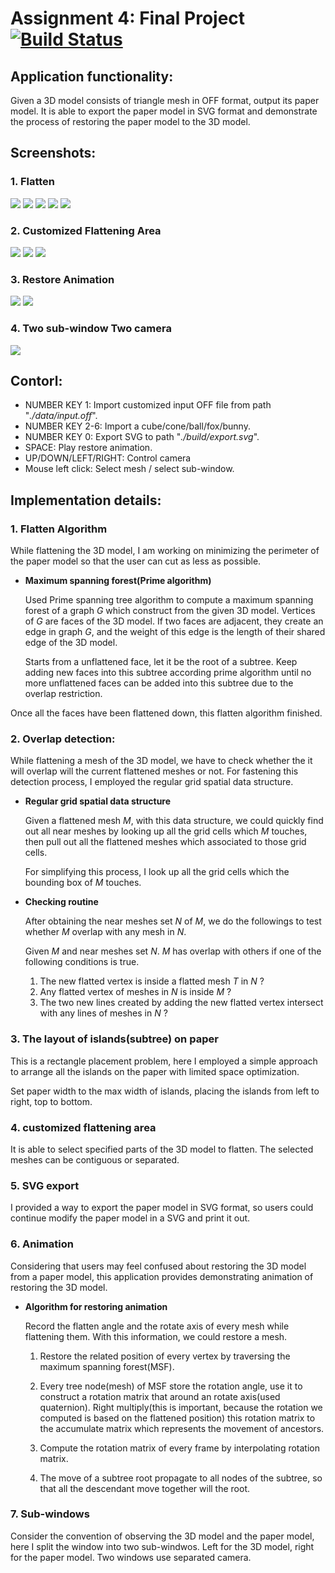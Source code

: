 # Assignment 4: Final Project[![Build Status](https://travis-ci.com/NYUGraphics/final-project-iamnwi.svg?token=mK1JygKbSRwpqpg5DuvP&branch=master)](https://travis-ci.com/NYUGraphics/assignment1-iamnwi)

## Application functionality:
Given a 3D model consists of triangle mesh in OFF format, output its paper model. It is able to export the paper model in SVG format and demonstrate the process of restoring the paper model to the 3D model.

## Screenshots:

### 1. Flatten
<img src="pic/cube.png"/>
<img src="pic/cone.png"/>
<img src="pic/ball.png"/>
<img src="pic/fox.png"/>
<img src="pic/bunny.png"/>

### 2. Customized Flattening Area
<img src="pic/selected_cube.png"/>
<img src="pic/selected_cone.png"/>
<img src="pic/selected_ball.png"/>

### 3. Restore Animation
<img src="pic/gif/animation.gif"/>
<img src="pic/gif/selected_animation.gif"/>

### 4. Two sub-window Two camera
<img src="pic/two-camera.png"/>

## Contorl:
- NUMBER KEY 1: Import customized input OFF file from path "*./data/input.off*".
- NUMBER KEY 2-6: Import a cube/cone/ball/fox/bunny.
- NUMBER KEY 0: Export SVG to path "*./build/export.svg*".
- SPACE: Play restore animation.
- UP/DOWN/LEFT/RIGHT: Control camera
- Mouse left click: Select mesh / select sub-window.

## Implementation details:

### 1. Flatten Algorithm
While flattening the 3D model, I am working on minimizing the perimeter of the paper model so that the user can cut as less as possible.

- **Maximum spanning forest(Prime algorithm)**

    Used Prime spanning tree algorithm to compute a maximum spanning forest of a graph *G* which construct from the given 3D model. Vertices of *G* are faces of the 3D model. If two faces are adjacent, they create an edge in graph *G*, and the weight of this edge is the length of their shared edge of the 3D model.

    Starts from a unflattened face, let it be the root of a subtree. Keep adding new faces into this subtree according prime algorithm until no more unflattened faces can be added into this subtree due to the overlap restriction.

Once all the faces have been flattened down, this flatten algorithm finished.

### 2. Overlap detection:
While flattening a mesh of the 3D model, we have to check whether the it will overlap will the current flattened meshes or not. For fastening this detection process, I employed the regular grid spatial data structure.

- **Regular grid spatial data structure**

    Given a flattened mesh *M*, with this data structure, we could quickly find out all near meshes by looking up all the grid cells which *M* touches, then pull out all the flattened meshes which associated to those grid cells.

    For simplifying this process, I look up all the grid cells which the bounding box of *M* touches.

- **Checking routine**

    After obtaining the near meshes set *N* of *M*, we do the followings to test whether *M* overlap with any mesh in *N*.
    
    Given *M* and near meshes set *N*. *M* has overlap with others if one of the following conditions is true.
    1. The new flatted vertex is inside a flatted mesh *T* in *N* ?
    2. Any flatted vertex of meshes in *N* is inside *M* ?
    3. The two new lines created by adding the new flatted vertex intersect with any lines of meshes in *N* ?

### 3. The layout of islands(subtree) on paper
This is a rectangle placement problem, here I employed a simple approach to arrange all the islands on the paper with limited space optimization.

Set paper width to the max width of islands, placing the islands from left to right, top to bottom.

### 4. customized flattening area
It is able to select specified parts of the 3D model to flatten. The selected meshes can be contiguous or separated.

### 5. SVG export
I provided a way to export the paper model in SVG format, so users could continue modify the paper model in a SVG and print it out.

### 6. Animation
Considering that users may feel confused about restoring the 3D model from a paper model, this application provides demonstrating animation of restoring the 3D model.

- **Algorithm for restoring animation**
    
    Record the flatten angle and the rotate axis of every mesh while flattening them. With this information, we could restore a mesh.

    1. Restore the related position of every vertex by traversing the maximum spanning forest(MSF).

    2. Every tree node(mesh) of MSF store the rotation angle, use it to construct a rotation matrix that around an rotate axis(used quaternion). Right multiply(this is important, because the rotation we computed is based on the flattened position) this rotation matrix to the accumulate matrix which represents the movement of ancestors.

    3. Compute the rotation matrix of every frame by interpolating rotation matrix.

    4. The move of a subtree root propagate to all nodes of the subtree, so that all the descendant move together will the root.

### 7. Sub-windows
Consider the convention of observing the 3D model and the paper model, here I split the window into two sub-windwos. Left for the 3D model, right for the paper model. Two windows use separated camera.